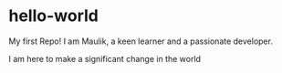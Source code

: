 # hello-world
My first Repo!
I am Maulik, a keen learner and a passionate developer.

I am here to make a significant change in the world
